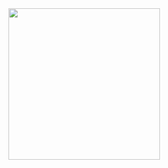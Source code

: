 <html>
  <head>
    <title> </title>
  </head>
  <body>   
<img src="chakrabortycyber.jpg" weight= "300" height= "300" align="center">
<p> <font color= "Red"> <I'm Cyber Chakraborty. A Cricketer playing as a Wicket Keeper Batsman.Practicing in Abahani Indoor Stadium. My aim is to represent my country in future. Dream Chaser.> </font> </p>
</body>
</html>
